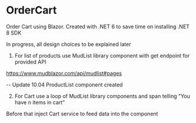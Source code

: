 # OrderCart
Order Cart using Blazor. Created with .NET 6 to save time on installing .NET 8 SDK 

In progress, all design choices to be explained later


1. For list of products use MudList library component with get endpoint for provided API

https://www.mudblazor.com/api/mudlist#pages

-- Update 10.04 ProductList component created

2. For Cart use a loop of MudList library components and span telling "You have n items in cart"

Before that inject Cart service to feed data into the component
